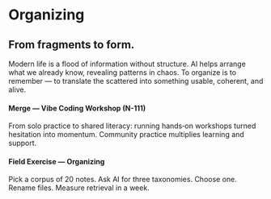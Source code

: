 # Organizing

## From fragments to form.

Modern life is a flood of information without structure. AI helps arrange what we already know, revealing patterns in chaos. To organize is to remember — to translate the scattered into something usable, coherent, and alive.

#### Merge — Vibe Coding Workshop (N-111)

From solo practice to shared literacy: running hands‑on workshops turned hesitation into momentum. Community practice multiplies learning and support.

#### Field Exercise — Organizing

Pick a corpus of 20 notes. Ask AI for three taxonomies. Choose one. Rename files. Measure retrieval in a week.
